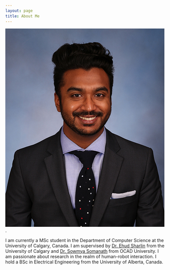 ```yaml
---
layout: page
title: About Me
---
```

![Me](img/Mahadevan_Karthik.jpg). 

I am currently a MSc student in the Department of Computer Science at the University of Calgary, Canada. I am supervised by [Dr. Ehud Sharlin](http://utouch.cpsc.ucalgary.ca/) from the University of Calgary and [Dr. Sowmya Somanath](https://www2.ocadu.ca/bio/sowmya-somanath) from OCAD University. I am passionate about research in the realm of human-robot interaction. I hold a BSc in Electrical Engineering from the University of Alberta, Canada.